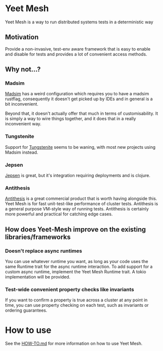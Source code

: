 # Yeet Mesh

Yeet Mesh is a way to run distributed systems tests in a deterministic way

## Motivation

Provide a non-invasive, test-env aware framework that is easy to enable and disable for tests and provides a lot of
convenient access methods.

## Why not...?

### Madsim

[Madsim](https://github.com/madsim-rs/madsim) has a weird configuration which requires you to have a madsim rustflag,
consequently it doesn't get picked up by
IDEs
and in general is a bit inconvenient.

Beyond that, it doesn't actually offer that much in terms of customisability. It is simply a way to wire things
together, and it does that in a really inconvenient way.

### Tungstenite

Support for [Tungstenite](https://github.com/snapview/tungstenite-rs) seems to be waning, with most new projects using
Madsim instead.

### Jepsen

[Jepsen](https://github.com/jepsen-io/jepsen) is great, but it's integration requiring deployments and is clojure.

### Antithesis

[Antithesis](https://antithesis.com/) is a great commercial product that is worth having alongside this.
Yeet Mesh is for fast unit-test-like performance of cluster tests.
Antithesis is a general purpose VM-style way of running tests.
Antithesis is certainly more powerful and practical for catching edge cases.

## How does Yeet-Mesh improve on the existing libraries/frameworks

### Doesn't replace async runtimes

You can use whatever runtime you want, as long as your code uses the same Runtime trait for the async runtime
interaction.
To add support for a custom async runtime, implement the Yeet Mesh Runtime trait.
A tokio implementation will be provided.

### Test-wide convenient property checks like invariants

If you want to confirm a property is true across a cluster at any point in time, you can use property checking on each
test, such as invariants or ordering guarantees.

# How to use

See the [HOW-TO.md](HOW-TO.md) for more information on how to use Yeet Mesh.


